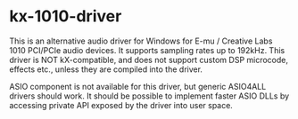 kx-1010-driver
===============

This is an alternative audio driver for Windows for E-mu / Creative Labs 1010 PCI/PCIe audio devices.
It supports sampling rates up to 192kHz.
This driver is NOT kX-compatible, and does not support custom DSP microcode, effects etc., unless they are compiled into the driver.

ASIO component is not available for this driver, but generic ASIO4ALL drivers should work. It should be possible to implement faster ASIO DLLs by accessing private API exposed by the driver into user space.

